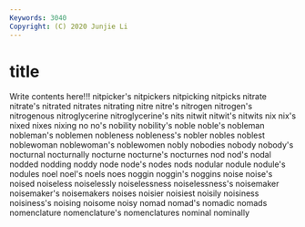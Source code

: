 ```yaml
---
Keywords: 3040
Copyright: (C) 2020 Junjie Li
---
```


# title

Write contents here!!!
nitpicker's 
nitpickers 
nitpicking 
nitpicks 
nitrate 
nitrate's 
nitrated 
nitrates
nitrating 
nitre 
nitre's 
nitrogen 
nitrogen's 
nitrogenous 
nitroglycerine 
nitroglycerine's 
nits 
nitwit
nitwit's 
nitwits 
nix 
nix's 
nixed 
nixes 
nixing 
no 
no's 
nobility
nobility's 
noble 
noble's 
nobleman 
nobleman's 
noblemen 
nobleness 
nobleness's 
nobler 
nobles
noblest 
noblewoman 
noblewoman's 
noblewomen 
nobly 
nobodies 
nobody 
nobody's 
nocturnal 
nocturnally
nocturne 
nocturne's 
nocturnes 
nod 
nod's 
nodal 
nodded 
nodding 
noddy 
node
node's 
nodes 
nods 
nodular 
nodule 
nodule's 
nodules 
noel 
noel's 
noels
noes 
noggin 
noggin's 
noggins 
noise 
noise's 
noised 
noiseless 
noiselessly 
noiselessness
noiselessness's 
noisemaker 
noisemaker's 
noisemakers 
noises 
noisier 
noisiest 
noisily 
noisiness 
noisiness's
noising 
noisome 
noisy 
nomad 
nomad's 
nomadic 
nomads 
nomenclature 
nomenclature's 
nomenclatures
nominal 
nominally 
